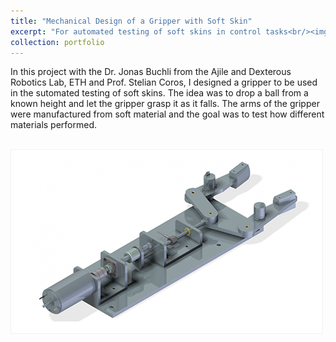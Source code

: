 ```yaml
---
title: "Mechanical Design of a Gripper with Soft Skin"
excerpt: "For automated testing of soft skins in control tasks<br/><img src='/images/projectImages/Gripper_500x300.png'>"
collection: portfolio
---
```


In this project with the Dr. Jonas Buchli from the Ajile and Dexterous Robotics Lab, ETH and Prof. Stelian Coros, I designed a gripper to be used in the sutomated testing of soft skins. The idea was to drop a ball from a known height and let the gripper grasp it as it falls. The arms of the gripper were manufactured from soft material and the goal was to test how different materials performed.

<br/><img src='/images/projectImages/Gripper_500x300.png'>